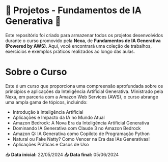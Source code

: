 # 🤖 Projetos - Fundamentos de IA Generativa 🧬

Este repositório foi criado para armazenar todos os projetos desenvolvidos durante o curso promovido pela **Nexa**, de **Fundamentos de IA Generativa (Powered by AWS)**. Aqui, você encontrará uma coleção de trabalhos, exercícios e exemplos práticos realizados ao longo das aulas.

# Sobre o Curso
Este é um curso que proporciona uma compreensão aprofundada sobre os princípios e aplicações da Inteligência Artificial Generativa. Ministrado pela Nexa, em parceria com a Amazon Web Services (AWS), o curso abrange uma ampla gama de tópicos, incluindo:

* Introdução à Inteligência Artificial
* Aplicações e Impacto da IA no Mundo Atual
* Amazon Bedrock: A Nova Era da Inteligência Artificial Generativa
* Dominando IA Generativa com Claude 3 no Amazon Bedrock
* Amazon Q: IA Generativa como Copiloto de Programação Python
* Natural ou Fake Natty? Como Vencer na Era das IAs Generativas!
* Aplicações Práticas e Casos de Uso

📥 **Data inicial:** 22/05/2024
📤 **Data final:** 05/06/2024
